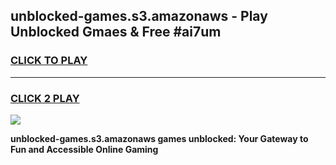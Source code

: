
## unblocked-games.s3.amazonaws - Play Unblocked Gmaes & Free #ai7um
<h3>
<a href="https://premium.freeplayer.one?title=unblocked-games.s3.amazonaws&ref=03M">CLICK TO PLAY</a></h3>
<hr>

<h3>
<a href="https://premium.freeplayer.one?title=unblocked-games.s3.amazonaws&ref=03M">CLICK 2 PLAY</a>
  
</h3>

<a href="https://premium.freeplayer.one?title=unblocked-games.s3.amazonaws&ref=03M"><img src="https://clearcache.store/games.png"></a>


**unblocked-games.s3.amazonaws games unblocked: Your Gateway to Fun and Accessible Online Gaming**
